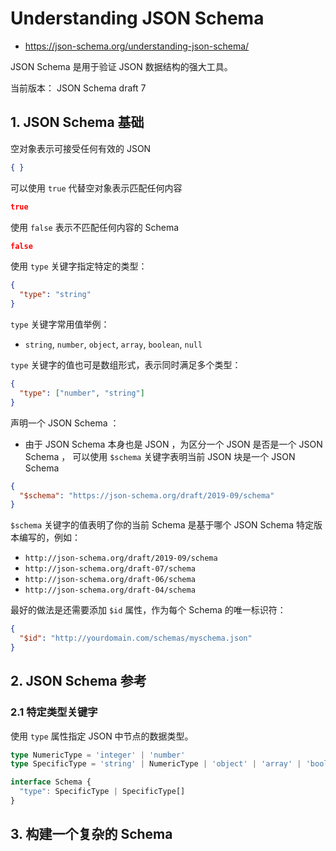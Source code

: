 # Understanding JSON Schema

- <https://json-schema.org/understanding-json-schema/>

JSON Schema 是用于验证 JSON 数据结构的强大工具。

当前版本： JSON Schema draft 7

## 1. JSON Schema 基础

空对象表示可接受任何有效的 JSON

```json
{ }
```

可以使用 `true` 代替空对象表示匹配任何内容

```json
true
```

使用 `false` 表示不匹配任何内容的 Schema

```json
false
```

使用 `type` 关键字指定特定的类型：

```json
{
  "type": "string"
}
```

`type` 关键字常用值举例：

- `string`, `number`, `object`, `array`, `boolean`, `null`

`type` 关键字的值也可是数组形式，表示同时满足多个类型：

```json
{
  "type": ["number", "string"]
}
```

声明一个 JSON Schema ：

- 由于 JSON Schema 本身也是 JSON ，为区分一个 JSON 是否是一个 JSON Schema ，
  可以使用 `$schema` 关键字表明当前 JSON 块是一个 JSON Schema

```json
{
  "$schema": "https://json-schema.org/draft/2019-09/schema"
}
```

`$schema` 关键字的值表明了你的当前 Schema 是基于哪个 JSON Schema 特定版本编写的，例如：

- `http://json-schema.org/draft/2019-09/schema`
- `http://json-schema.org/draft-07/schema`
- `http://json-schema.org/draft-06/schema`
- `http://json-schema.org/draft-04/schema`

最好的做法是还需要添加 `$id` 属性，作为每个 Schema 的唯一标识符：

```json
{
  "$id": "http://yourdomain.com/schemas/myschema.json"
}
```


## 2. JSON Schema 参考

### 2.1 特定类型关键字

使用 `type` 属性指定 JSON 中节点的数据类型。

```ts
type NumericType = 'integer' | 'number'
type SpecificType = 'string' | NumericType | 'object' | 'array' | 'boolean' | 'null'

interface Schema {
  "type": SpecificType | SpecificType[]
}
```


## 3. 构建一个复杂的 Schema



